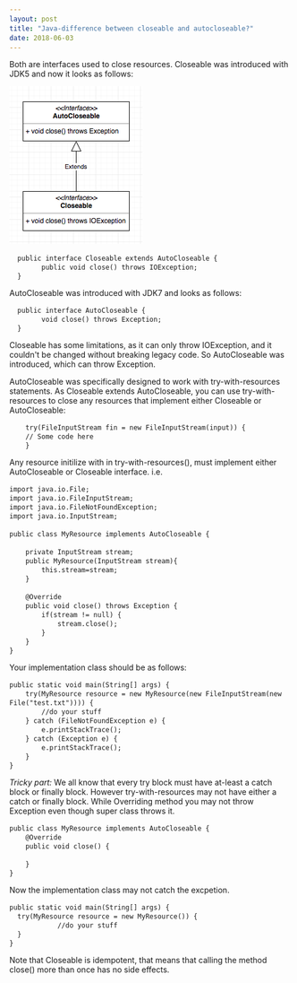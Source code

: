 ```yaml
---
layout: post
title: "Java-difference between closeable and autocloseable?"
date: 2018-06-03
---
```


Both are interfaces used to close resources. Closeable was introduced with JDK5 and now it looks as follows:

![Alt](/../images/java/closablevsautoclosable.png "closeableVSautocloseable")
~~~~
  public interface Closeable extends AutoCloseable {
  		public void close() throws IOException;
  }
~~~~

AutoCloseable was introduced with JDK7 and looks as follows:

~~~~
  public interface AutoCloseable {
  		void close() throws Exception;
  }
~~~~

Closeable has some limitations, as it can only throw IOException, and it couldn't be changed without breaking legacy code. So AutoCloseable was introduced, which can throw Exception.

AutoCloseable was specifically designed to work with try-with-resources statements. As Closeable extends AutoCloseable, you can use try-with-resources to close any resources that implement either Closeable or AutoCloseable:

~~~~
	try(FileInputStream fin = new FileInputStream(input)) {
	// Some code here
	}
~~~~

Any resource initilize with in try-with-resources(), must implement either AutoCloseable or Closeable interface.
i.e.
~~~~
import java.io.File;
import java.io.FileInputStream;
import java.io.FileNotFoundException;
import java.io.InputStream;

public class MyResource implements AutoCloseable {

    private InputStream stream;
    public MyResource(InputStream stream){
        this.stream=stream;
    }

    @Override
    public void close() throws Exception {
        if(stream != null) {
            stream.close();
        }
    }
}
~~~~

Your implementation class should be as follows:

~~~~
public static void main(String[] args) {
    try(MyResource resource = new MyResource(new FileInputStream(new File("test.txt")))) {
        //do your stuff
    } catch (FileNotFoundException e) {
        e.printStackTrace();
    } catch (Exception e) {
        e.printStackTrace();
    }
}
~~~~

*Tricky part:*
We all know that every try block must have at-least a catch block or finally block. However try-with-resources may not have either a catch or finally block.
While Overriding method you may not throw Exception even though super class throws it.

~~~~
public class MyResource implements AutoCloseable {
    @Override
    public void close() {

    }
}
~~~~

Now the implementation class may not catch the excpetion.
~~~~
public static void main(String[] args) {
  try(MyResource resource = new MyResource()) {
            //do your stuff
  }
}
~~~~

Note that Closeable is idempotent, that means that calling the method close() more than once has no side effects.
